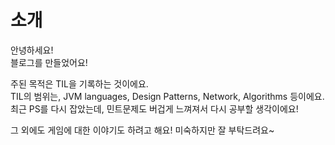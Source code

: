 # 소개
안녕하세요!  
블로그를 만들었어요!

주된 목적은 TIL을 기록하는 것이에요.  
TIL의 범위는, JVM languages, Design Patterns, Network, Algorithms 등이에요.  
최근 PS를 다시 잡았는데, 민트문제도 버겁게 느껴져서 다시 공부할 생각이에요!  

그 외에도 게임에 대한 이야기도 하려고 해요! 미숙하지만 잘 부탁드려요~
